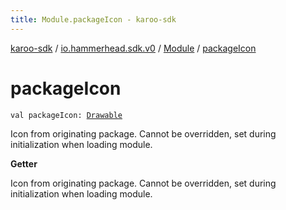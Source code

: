 ```yaml
---
title: Module.packageIcon - karoo-sdk
---
```


[karoo-sdk](../../index.html) / [io.hammerhead.sdk.v0](../index.html) / [Module](index.html) / [packageIcon](./package-icon.html)

# packageIcon

`val packageIcon: `[`Drawable`](https://developer.android.com/reference/android/graphics/drawable/Drawable.html)

Icon from originating package.
Cannot be overridden, set during initialization when loading module.

**Getter**

Icon from originating package.
Cannot be overridden, set during initialization when loading module.

